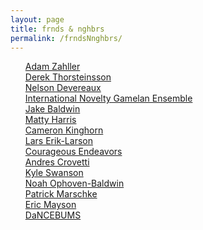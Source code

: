 ```yaml
---
layout: page
title: frnds & nghbrs
permalink: /frndsNnghbrs/
---
```


<ul style="list-style: none;">
<li><a href="http://www.adamzahller.com/">Adam Zahller</a></li>
<li><a href="https://soundcloud.com/derek-thorsteinsson">Derek Thorsteinsson</a></li>
<li><a href="http://www.nelsondevereaux.com/">Nelson Devereaux</a></li>
<li><a href="https://www.facebook.com/pages/International-Novelty-Gamelan/165903906797823">International Novelty Gamelan Ensemble</a></li>
<li><a href="http://www.jakebjazz.com/">Jake Baldwin</a></li>
<li><a href="http://www.mattyharris.bandcamp.com/">Matty Harris</a></li>
<li><a href="https://soundcloud.com/cameron-kinghorn">Cameron Kinghorn</a></li>
<li><a href="https://soundcloud.com/lars-erik-larson">Lars Erik-Larson</a></li>
<li><a href="https://courageousendeavors.bandcamp.com/">Courageous Endeavors</a></li>
<li><a href="https://soundcloud.com/andres-crovetti">Andres Crovetti</a></li>
<li><a href="http://http://k.ylo.ph/one">Kyle Swanson</a></li>
<li><a href="https://soundcloud.com/unmanned_drones">Noah Ophoven-Baldwin</a></li>
<li><a href="https://soundcloud.com/patrick-marschke">Patrick Marschke</a></li>
<li><a href="https://soundcloud.com/eric-mayson">Eric Mayson</a></li>
<li><a href="https://dancebums.com">DaNCEBUMS</a></li>
</ul>